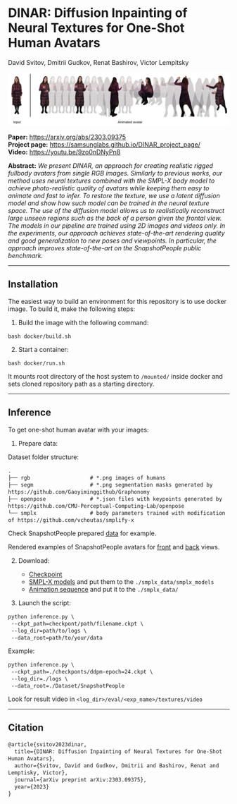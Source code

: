 
# DINAR: Diffusion Inpainting of Neural Textures for One-Shot Human Avatars



David Svitov, Dmitrii Gudkov, Renat Bashirov, Victor Lempitsky

![An avatar example](images/avatar.png)

**Paper:** https://arxiv.org/abs/2303.09375 <br>
**Project page:** https://samsunglabs.github.io/DINAR_project_page/ <br>
**Video:** https://youtu.be/9zo0nDNyPn8 <br>

**Abstract:**  *We present DINAR, an approach for creating realistic rigged fullbody avatars from single RGB images. Similarly to previous works, our method uses neural textures combined with the SMPL-X body model to achieve photo-realistic quality of avatars while keeping them easy to animate and fast to infer. To restore the texture, we use a latent diffusion model and show how such model can be trained in the neural texture space. The use of the diffusion model allows us to realistically reconstruct large unseen regions such as the back of a person given the frontal view. The models in our pipeline are trained using 2D images and videos only. In the experiments, our approach achieves state-of-the-art rendering quality and good generalization to new poses and viewpoints. In particular, the approach improves state-of-the-art on the SnapshotPeople public benchmark.* 

---
## Installation

The easiest way to build an environment for this repository is to use docker image. To build it, make the following steps:
1. Build the image with the following command:
```
bash docker/build.sh
```
2. Start a container:
```
bash docker/run.sh
```
It mounts root directory of the host system to `/mounted/` inside docker and sets cloned repository path as a starting directory.


---
## Inference

To get one-shot human avatar with your images:
1. Prepare data:

Dataset folder structure:

    .
    ├── rgb                   # *.png images of humans
    ├── segm                  # *.png segmentation masks generated by https://github.com/Gaoyiminggithub/Graphonomy
    ├── openpose              # *.json files with keypoints generated by https://github.com/CMU-Perceptual-Computing-Lab/openpose
    └── smplx                 # body parameters trained with modification of https://github.com/vchoutas/smplify-x

Check SnapshotPeople prepared [data](https://drive.google.com/file/d/1JTlSvW4jjLApIeDL18AAnW3RQ4pMaP49/view?usp=sharing) for example.

Rendered examples of SnapshotPeople avatars for [front](https://drive.google.com/file/d/1kaS_4w-3vXWBDnR8L6uCnlIe1LcbQzq2/view?usp=sharing) and [back](https://drive.google.com/file/d/1HK4PDPsROlQ4U4IRfihI3x5TKi82_X_j/view?usp=sharing) views.

2. Download: 
   * [Checkpoint](https://drive.google.com/file/d/1btN1With9w1S4cd_zaO8eN_jI3-87Wyh/view?usp=sharing) 
   * [SMPL-X models](https://smpl-x.is.tue.mpg.de/download.php) and put them to the ```./smplx_data/smplx_models```
   * [Animation sequence](https://drive.google.com/file/d/12VhGqdl4egrPWWWzXW9k7cwgJKxgv9t2/view?usp=sharing) and put it to the ```./smplx_data/```

3. Launch the script:
```
python inference.py \
 --ckpt_path=checkpont/path/filename.ckpt \
 --log_dir=path/to/logs \
 --data_root=path/to/your/data 
```
Example:
```
python inference.py \
 --ckpt_path=./checkponts/ddpm-epoch=24.ckpt \
 --log_dir=./logs \
 --data_root=./Dataset/SnapshotPeople 
```

Look for result video in ```<log_dir>/eval/<exp_name>/textures/video```

---
## Citation
```
@article{svitov2023dinar,
  title={DINAR: Diffusion Inpainting of Neural Textures for One-Shot Human Avatars},
  author={Svitov, David and Gudkov, Dmitrii and Bashirov, Renat and Lemptisky, Victor},
  journal={arXiv preprint arXiv:2303.09375},
  year={2023}
}
```
